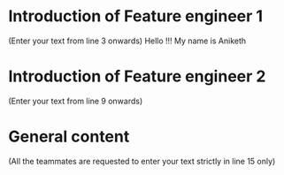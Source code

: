 # Introduction of Feature engineer 1
(Enter your text from line 3 onwards) 
Hello !!! 
My name is Aniketh


# Introduction of Feature engineer 2 
(Enter your text from line 9 onwards)




# General content
(All the teammates are requested to enter your text strictly in line 15 only)





